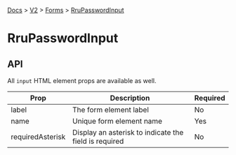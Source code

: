 [Docs](/) > [V2](/docs/v2/get-started) > [Forms](/docs/v2/components/RruForm) > [RruPasswordInput](/docs/v2/components/RruPasswordInput)


# RruPasswordInput

## API
All `input` HTML element props are available as well.

| Prop | Description | Required |
|-|-|-|
| label | The form element label | No |
| name | Unique form element name | Yes |
| requiredAsterisk | Display an asterisk to indicate the field is required | No |

